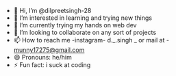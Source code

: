 - 👋 Hi, I’m @dilpreetsingh-28
- 👀 I’m interested in learning and trying new things
- 🌱 I’m currently trying my hands on web dev
- 💞️ I’m looking to collaborate on any sort of projects
- 📫 How to reach me -instagram- d._.singh _  or mail at - munny17275@gmail.com
- 😄 Pronouns: he/him
- ⚡ Fun fact: i suck at coding 

<!---
dilpreetsingh-28/dilpreetsingh-28 is a ✨ special ✨ repository because its `README.md` (this file) appears on your GitHub profile.
You can click the Preview link to take a look at your changes.
--->
